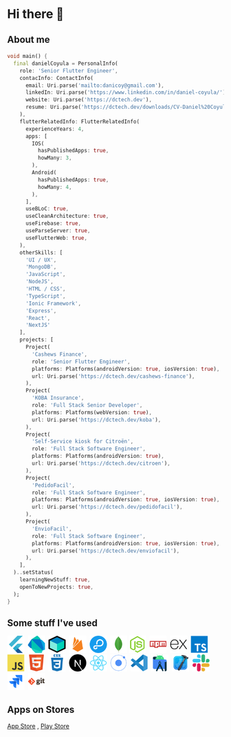# Hi there 👋

<!--
- 🌱 I’m currently learning ...
- 🤔 I’m looking for help with ...


- 🔭 I’m currently working on Pet's platform 🐶🐱
- 😄 Pronouns: he/him/his
- 📫 How to reach me: Through <a href="https://www.linkedin.com/in/daniel-coyula/">LinkedIn</a> or my <a href="https://dctech.dev">Personal Portfolio</a>
- 👯 I’m looking to collaborate on Open source projects
- 💬 Ask me about Flutter / Dart
- ⚡ Fun fact: Love playing drums 🥁 -->

## About me

```dart
void main() {
  final danielCoyula = PersonalInfo(
    role: 'Senior Flutter Engineer',
    contacInfo: ContactInfo(
      email: Uri.parse('mailto:danicoy@gmail.com'),
      linkedIn: Uri.parse('https://www.linkedin.com/in/daniel-coyula/'),
      website: Uri.parse('https://dctech.dev'),
      resume: Uri.parse('https://dctech.dev/downloads/CV-Daniel%20Coyula.pdf'),
    ),
    flutterRelatedInfo: FlutterRelatedInfo(
      experienceYears: 4,
      apps: [
        IOS(
          hasPublishedApps: true,
          howMany: 3,
        ),
        Android(
          hasPublishedApps: true,
          howMany: 4,
        ),
      ],
      useBLoC: true,
      useCleanArchitecture: true,
      useFirebase: true,
      useParseServer: true,
      useFlutterWeb: true,
    ),
    otherSkills: [
      'UI / UX',
      'MongoDB',
      'JavaScript',
      'NodeJS',
      'HTML / CSS',
      'TypeScript',
      'Ionic Framework',
      'Express',
      'React',
      'NextJS'
    ],
    projects: [
      Project(
        'Cashews Finance',
        role: 'Senior Flutter Engineer',
        platforms: Platforms(androidVersion: true, iosVersion: true),
        url: Uri.parse('https://dctech.dev/cashews-finance'),
      ),
      Project(
        'KOBA Insurance',
        role: 'Full Stack Senior Developer',
        platforms: Platforms(webVersion: true),
        url: Uri.parse('https://dctech.dev/koba'),
      ),
      Project(
        'Self-Service kiosk for Citroën',
        role: 'Full Stack Software Engineer',
        platforms: Platforms(androidVersion: true),
        url: Uri.parse('https://dctech.dev/citroen'),
      ),
      Project(
        'PedidoFacil',
        role: 'Full Stack Software Engineer',
        platforms: Platforms(androidVersion: true, iosVersion: true),
        url: Uri.parse('https://dctech.dev/pedidofacil'),
      ),
      Project(
        'EnvioFacil',
        role: 'Full Stack Software Engineer',
        platforms: Platforms(androidVersion: true, iosVersion: true),
        url: Uri.parse('https://dctech.dev/enviofacil'),
      ),
    ],
  )..setStatus(
    learningNewStuff: true,
    openToNewProjects: true,
  );
}
```

## Some stuff I've used

<div>
  <img src="https://github.com/devicons/devicon/blob/master/icons/flutter/flutter-original.svg" title="Flutter" alt="Flutter" width="40" height="40"/>&nbsp;
  <img src="https://github.com/devicons/devicon/blob/master/icons/dart/dart-original.svg" title="Dart" alt="Dart" width="40" height="40"/>&nbsp;
  <img src="https://github.com/monster555/monster555/blob/main/bloc-logo.svg" title="BLoC" alt="BLoC" width="40" height="40"/>&nbsp;
  <img src="https://github.com/devicons/devicon/blob/master/icons/firebase/firebase-plain.svg" title="Firebase" alt="Firebase" width="40" height="40"/>&nbsp;
  <img src="https://github.com/monster555/monster555/blob/main/parse-server-logo.svg" title="Parse Server" alt="Parse Server" width="40" height="40"/>&nbsp;
  <img src="https://github.com/devicons/devicon/blob/master/icons/mongodb/mongodb-original.svg" title="MongoDB" **alt="MongoDB" width="40" height="40"/>
  <img src="https://github.com/devicons/devicon/blob/master/icons/nodejs/nodejs-original.svg" title="NodeJS" alt="NodeJS" width="40" height="40"/>&nbsp;
  <img src="https://github.com/devicons/devicon/blob/master/icons/npm/npm-original-wordmark.svg" title="NPM" alt="NPM" width="40" height="40"/>&nbsp;
  <img src="https://github.com/devicons/devicon/blob/master/icons/express/express-original.svg" title="Express" alt="Express" width="40" height="40"/>&nbsp;
  <img src="https://github.com/devicons/devicon/blob/master/icons/typescript/typescript-original.svg" title="TypeScript" alt="TypeScript" width="40" height="40"/>&nbsp;
  <img src="https://github.com/devicons/devicon/blob/master/icons/javascript/javascript-original.svg" title="JavaScript" alt="JavaScript" width="40" height="40"/>&nbsp;
  <img src="https://github.com/devicons/devicon/blob/master/icons/html5/html5-original.svg" title="HTML5" alt="HTML" width="40" height="40"/>&nbsp;
  <img src="https://github.com/devicons/devicon/blob/master/icons/css3/css3-plain-wordmark.svg"  title="CSS3" alt="CSS" width="40" height="40"/>&nbsp;
  <img src="https://github.com/devicons/devicon/blob/master/icons/nextjs/nextjs-original.svg" title="NextJS" alt="NextJS" width="40" height="40"/>&nbsp;
  <img src="https://github.com/devicons/devicon/blob/master/icons/react/react-original.svg" title="React" alt="React" width="40" height="40"/>&nbsp;
  <img src="https://github.com/devicons/devicon/blob/master/icons/ionic/ionic-original.svg" title="Ionic" alt="Ionic" width="40" height="40"/>&nbsp;
  <img src="https://github.com/devicons/devicon/blob/master/icons/vscode/vscode-original.svg" title="React" alt="React" width="40" height="40"/>&nbsp;
  <img src="https://github.com/devicons/devicon/blob/master/icons/androidstudio/androidstudio-original.svg" title="Android Studio" alt="Android Studio" width="40" height="40"/>&nbsp;
  <img src="https://github.com/devicons/devicon/blob/master/icons/xcode/xcode-original.svg" title="Xcode" alt="Xcode" width="40" height="40"/>&nbsp;
  <img src="https://github.com/devicons/devicon/blob/master/icons/slack/slack-original.svg" title="Slack" alt="Slack" width="40" height="40"/>&nbsp;
  <img src="https://github.com/devicons/devicon/blob/master/icons/jira/jira-original.svg" title="Jira" alt="Jira" width="40" height="40"/>&nbsp;
  <img src="https://github.com/devicons/devicon/blob/master/icons/git/git-original-wordmark.svg" title="Git" **alt="Git" width="40" height="40"/>
</div>

## Apps on Stores

<a href="https://apps.apple.com/us/developer/daniel-coyula/id1396312930" target="_blank">App Store</a>&nbsp;,
<a href="https://play.google.com/store/apps/developer?id=DC+Tech" target="_blank">Play Store</a>
